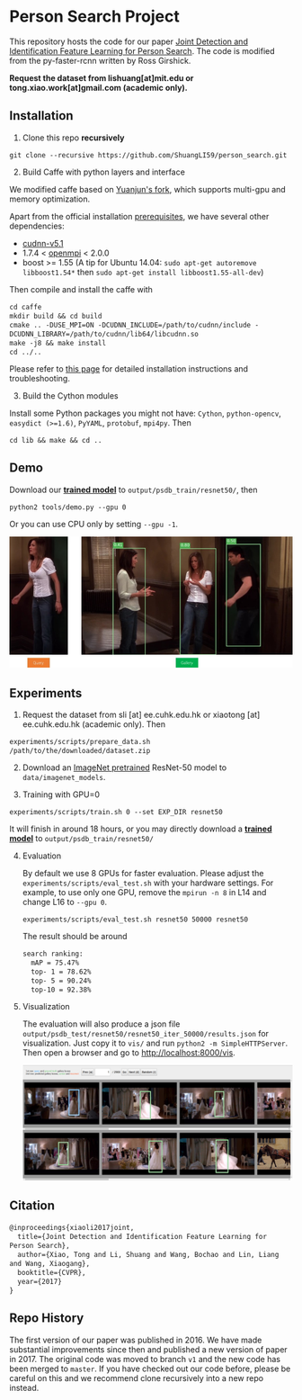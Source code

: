 # Person Search Project

This repository hosts the code for our paper [Joint Detection and Identification Feature Learning for Person Search](https://arxiv.org/abs/1604.01850). The code is modified from the py-faster-rcnn written by Ross Girshick.

**Request the dataset from lishuang[at]mit.edu or tong.xiao.work[at]gmail.com (academic only).**

## Installation

1. Clone this repo **recursively**

  ```Shell
  git clone --recursive https://github.com/ShuangLI59/person_search.git
  ```

2. Build Caffe with python layers and interface

  We modified caffe based on [Yuanjun's fork](https://github.com/yjxiong/caffe/tree/mem), which supports multi-gpu and memory optimization.

  Apart from the official installation [prerequisites](http://caffe.berkeleyvision.org/installation.html), we have several other dependencies:

  - [cudnn-v5.1](https://developer.nvidia.com/cudnn)
  - 1.7.4 < [openmpi](https://www.open-mpi.org/) < 2.0.0
  - boost >= 1.55 (A tip for Ubuntu 14.04: `sudo apt-get autoremove libboost1.54*` then `sudo apt-get install libboost1.55-all-dev`)

  Then compile and install the caffe with
  ```Shell
  cd caffe
  mkdir build && cd build
  cmake .. -DUSE_MPI=ON -DCUDNN_INCLUDE=/path/to/cudnn/include -DCUDNN_LIBRARY=/path/to/cudnn/lib64/libcudnn.so
  make -j8 && make install
  cd ../..
  ```

  Please refer to [this page](https://github.com/yjxiong/caffe/tree/mem#usage) for detailed installation instructions and troubleshooting.

3. Build the Cython modules

  Install some Python packages you might not have: `Cython`, `python-opencv`, `easydict (>=1.6)`, `PyYAML`, `protobuf`, `mpi4py`. Then
  ```Shell
  cd lib && make && cd ..
  ```

## Demo

Download our [**trained model**](https://drive.google.com/open?id=0B67_d0rLRTQYbVFENlVjdXRSWVE) to `output/psdb_train/resnet50/`, then

```Shell
python2 tools/demo.py --gpu 0
```

Or you can use CPU only by setting ``--gpu -1``.

![Demo](demo.jpg "Demo")


## Experiments

1. Request the dataset from sli [at] ee.cuhk.edu.hk or xiaotong [at] ee.cuhk.edu.hk (academic only). Then

  ```Shell
  experiments/scripts/prepare_data.sh /path/to/the/downloaded/dataset.zip
  ```

2. Download an [ImageNet pretrained](https://drive.google.com/open?id=0B67_d0rLRTQYUHFjU0pPSExhS1U) ResNet-50 model to `data/imagenet_models`.

3. Training with GPU=0

  ```Shell
  experiments/scripts/train.sh 0 --set EXP_DIR resnet50
  ```

  It will finish in around 18 hours, or you may directly download a [**trained model**](https://drive.google.com/open?id=0B67_d0rLRTQYbVFENlVjdXRSWVE) to `output/psdb_train/resnet50/`

4. Evaluation

    By default we use 8 GPUs for faster evaluation. Please adjust the `experiments/scripts/eval_test.sh` with your hardware settings. For example, to use only one GPU, remove the `mpirun -n 8` in L14 and change L16 to `--gpu 0`.

    ```Shell
    experiments/scripts/eval_test.sh resnet50 50000 resnet50
    ```

    The result should be around

    ```Shell
    search ranking:
      mAP = 75.47%
      top- 1 = 78.62%
      top- 5 = 90.24%
      top-10 = 92.38%
    ```

5. Visualization

    The evaluation will also produce a json file `output/psdb_test/resnet50/resnet50_iter_50000/results.json` for visualization. Just copy it to `vis/` and run `python2 -m SimpleHTTPServer`. Then open a browser and go to [http://localhost:8000/vis](http://localhost:8000/vis).

    ![Visualization Webpage](vis.jpg "Visualization Webpage")

## Citation

    @inproceedings{xiaoli2017joint,
      title={Joint Detection and Identification Feature Learning for Person Search},
      author={Xiao, Tong and Li, Shuang and Wang, Bochao and Lin, Liang and Wang, Xiaogang},
      booktitle={CVPR},
      year={2017}
    }

## Repo History

The first version of our paper was published in 2016. We have made substantial improvements since then and published a new version of paper in 2017. The original code was moved to branch `v1` and the new code has been merged to `master`. If you have checked out our code before, please be careful on this and we recommend clone recursively into a new repo instead.
